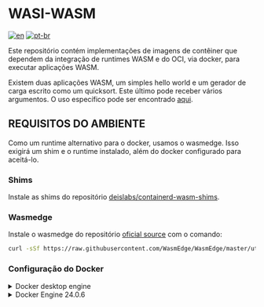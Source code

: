 # WASI-WASM

[![en](https://img.shields.io/badge/lang-en-red)](README.md) [![pt-br](https://img.shields.io/badge/lang-pt--br-green)](README.pt-br.md)

Este repositório contém implementações de imagens de contêiner que dependem da integração de runtimes WASM e do OCI, via docker, para executar aplicações WASM.

Existem duas aplicações WASM, um simples hello world e um gerador de carga escrito como um quicksort. Este último pode receber vários argumentos. O uso específico pode ser encontrado [aqui](./quicksort/README.pt-br.md).

## REQUISITOS DO AMBIENTE

Como um runtime alternativo para o docker, usamos o wasmedge. Isso exigirá um shim e o runtime instalado, além do docker configurado para aceitá-lo.

### Shims

Instale as  shims do repositório [deislabs/containerd-wasm-shims](https://github.com/deislabs/containerd-wasm-shims/releases).

### Wasmedge

Instale o wasmedge do repositório [oficial source](https://wasmedge.org/docs/start/install/) com o comando:  

```bash
curl -sSf https://raw.githubusercontent.com/WasmEdge/WasmEdge/master/utils/install.sh | bash -s -- -p /usr/local
```

### Configuração do Docker

<details>
<summary> Docker desktop engine </summary>

#### Docker Desktop Engine

Para executar os containers utilizando o docker-desktop, siga os passos a seguir.

Cargas de trabalho wasm requerem a ativação do recurso "image store" do containerd.

Para ativar esse recurso, siga as instruções abaixo.  

- Abra as configurações do docker desktop;
- Em "Features in development", selecione a aba com os recursos em beta;
- Ative as seguintes caixas:
  - "Use containerd for storing and pulling images";
  - "Enable WASM".
- Aplique as alterações e reinicie o cliente;
- No dialogo de confirmação, selecione "Install" para que os runtimes WASM sejam instalados.

O Docker desktop irá baixar e instalar os seguintes runtimes, que podem ser utilizados para executar cargas de trabalho WASM:

- io.containerd.slight.v1
- io.containerd.spin.v1
- io.containerd.wasmedge.v1
- io.containerd.wasmtime.v1

</details>

<details>
<summary> Docker Engine 24.0.6</summary>

#### Docker Engine 24.0.6

Para executar os contêineres usando o Docker Engine, siga as etapas abaixo: (os shims wasi-wasm do containerd não eram suportados no momento em que escrevi isso)

Vá para o arquivo /etc/docker/daemon.json e adicione isso dentro do bloco de comando dele:

```bash
  "features": {
    "containerd-snapshotter": true
  }
```

> Você precisa adicionar uma "," ao final da linha antes da linha "features".

Se esse arquivo não existe, então você o cria e cola dentro dele:

```bash
{
  "features": {
    "containerd-snapshotter": true
  }
}
```

Em seguida, reinicie o serviço do Docker executando o comando: 

```bash
sudo systemctl restart docker.service
```

</details>
